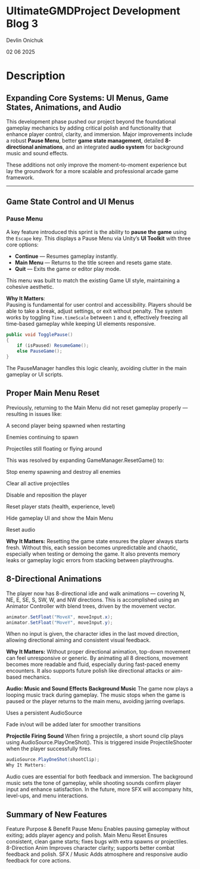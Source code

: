 # UltimateGMDProject Development Blog 3

Devlin Onichuk

02 06 2025
# Description

## Expanding Core Systems: UI Menus, Game States, Animations, and Audio

This development phase pushed our project beyond the foundational gameplay mechanics by adding critical polish and functionality that enhance player control, clarity, and immersion. Major improvements include a robust **Pause Menu**, better **game state management**, detailed **8-directional animations**, and an integrated **audio system** for background music and sound effects.

These additions not only improve the moment-to-moment experience but lay the groundwork for a more scalable and professional arcade game framework.

---

##  Game State Control and UI Menus

### Pause Menu

A key feature introduced this sprint is the ability to **pause the game** using the `Escape` key. This displays a Pause Menu via Unity’s **UI Toolkit** with three core options:

- **Continue** — Resumes gameplay instantly.
- **Main Menu** — Returns to the title screen and resets game state.
- **Quit** — Exits the game or editor play mode.

This menu was built to match the existing Game UI style, maintaining a cohesive aesthetic.

**Why It Matters**:  
Pausing is fundamental for user control and accessibility. Players should be able to take a break, adjust settings, or exit without penalty. The system works by toggling `Time.timeScale` between `1` and `0`, effectively freezing all time-based gameplay while keeping UI elements responsive.

```csharp
public void TogglePause()
{
    if (isPaused) ResumeGame();
    else PauseGame();
}
```
The PauseManager handles this logic cleanly, avoiding clutter in the main gameplay or UI scripts.

## Proper Main Menu Reset
Previously, returning to the Main Menu did not reset gameplay properly — resulting in issues like:

A second player being spawned when restarting

Enemies continuing to spawn

Projectiles still floating or flying around

This was resolved by expanding GameManager.ResetGame() to:

Stop enemy spawning and destroy all enemies

Clear all active projectiles

Disable and reposition the player

Reset player stats (health, experience, level)

Hide gameplay UI and show the Main Menu

Reset audio

**Why It Matters:**
Resetting the game state ensures the player always starts fresh. Without this, each session becomes unpredictable and chaotic, especially when testing or demoing the game. It also prevents memory leaks or gameplay logic errors from stacking between playthroughs.

## 8-Directional Animations
The player now has 8-directional idle and walk animations — covering N, NE, E, SE, S, SW, W, and NW directions. This is accomplished using an Animator Controller with blend trees, driven by the movement vector.

```csharp
animator.SetFloat("MoveX", moveInput.x);
animator.SetFloat("MoveY", moveInput.y);
```
When no input is given, the character idles in the last moved direction, allowing directional aiming and consistent visual feedback.

**Why It Matters:**
Without proper directional animation, top-down movement can feel unresponsive or generic. By animating all 8 directions, movement becomes more readable and fluid, especially during fast-paced enemy encounters. It also supports future polish like directional attacks or aim-based mechanics.

**Audio: Music and Sound Effects**
**Background Music**
The game now plays a looping music track during gameplay. The music stops when the game is paused or the player returns to the main menu, avoiding jarring overlaps.

Uses a persistent AudioSource

Fade in/out will be added later for smoother transitions

**Projectile Firing Sound**
When firing a projectile, a short sound clip plays using AudioSource.PlayOneShot(). This is triggered inside ProjectileShooter when the player successfully fires.

```csharp
audioSource.PlayOneShot(shootClip);
Why It Matters:
```
Audio cues are essential for both feedback and immersion. The background music sets the tone of gameplay, while shooting sounds confirm player input and enhance satisfaction. In the future, more SFX will accompany hits, level-ups, and menu interactions.

## Summary of New Features
Feature	Purpose & Benefit
Pause Menu	Enables pausing gameplay without exiting; adds player agency and polish.
Main Menu Reset	Ensures consistent, clean game starts; fixes bugs with extra spawns or projectiles.
8-Direction Anim	Improves character clarity; supports better combat feedback and polish.
SFX / Music	Adds atmosphere and responsive audio feedback for core actions.
